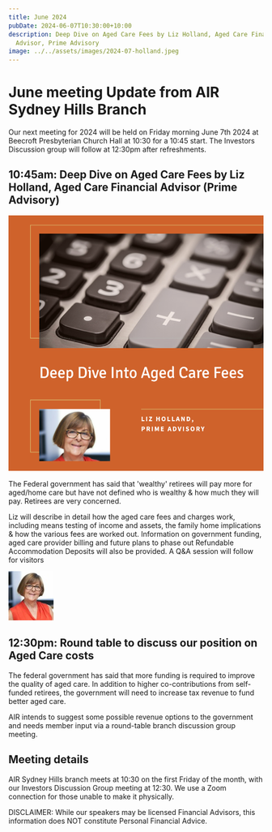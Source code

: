 ```yaml
---
title: June 2024
pubDate: 2024-06-07T10:30:00+10:00
description: Deep Dive on Aged Care Fees by Liz Holland, Aged Care Financial
  Advisor, Prime Advisory
image: ../../assets/images/2024-07-holland.jpeg
---
```

# June meeting Update from AIR Sydney Hills Branch

Our next meeting for 2024 will be held on Friday morning June 7th 2024 at Beecroft Presbyterian Church Hall at 10:30 for a 10:45 start. The Investors Discussion group will follow at 12:30pm after refreshments.

## 10:45am: Deep Dive on Aged Care Fees by Liz Holland, Aged Care Financial Advisor (Prime Advisory)

![Aged Care Fees](../../assets/images/Deep-Dive-into-Aged-Care-Fees.png)

The Federal government has said that 'wealthy' retirees will pay more for aged/home care but have not defined who is wealthy & how much they will pay. Retirees are very concerned.

Liz will describe in detail how the aged care fees and charges work, including means testing of income and assets, the family home implications & how the various fees are worked out. Information on government funding, aged care provider billing and future plans to phase out Refundable Accommodation Deposits will also be provided. A Q&A session will follow for visitors

![Liz Holland](../../assets/images/Liz-Holland.jpg)

## 12:30pm: Round table to discuss our position on Aged Care costs

The federal government has said that more funding is required to improve the quality of aged care. In addition to higher co-contributions from self-funded retirees, the government will need to increase tax revenue to fund better aged care.

AIR intends to suggest some possible revenue options to the government and needs member input via a round-table branch discussion group meeting. 

## Meeting details

AIR Sydney Hills branch meets at 10:30 on the first Friday of the month, with our Investors Discussion Group meeting at 12:30. We use a Zoom connection for those unable to make it physically.

DISCLAIMER: While our speakers may be licensed Financial Advisors, this information does NOT constitute Personal Financial Advice.
